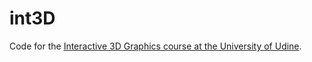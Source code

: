 int3D
=====

Code for the [Interactive 3D Graphics course at the University of Udine](http://www.dimi.uniud.it/ranon/int3d.html).
